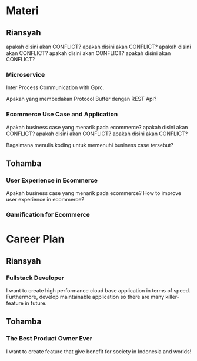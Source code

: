 # Materi
## Riansyah

apakah disini akan CONFLICT?
apakah disini akan CONFLICT?
apakah disini akan CONFLICT?
apakah disini akan CONFLICT?
apakah disini akan CONFLICT?


### Microservice
Inter Process Communication with Gprc.

Apakah yang membedakan Protocol Buffer dengan REST Api?

### Ecommerce Use Case and Application
Apakah business case yang menarik pada ecommerce?
apakah disini akan CONFLICT?
apakah disini akan CONFLICT?
apakah disini akan CONFLICT?

Bagaimana menulis koding untuk memenuhi business case tersebut?

## Tohamba

### User Experience in Ecommerce
Apakah business case yang menarik pada ecommerce?
How to improve user experience in ecommerce?

### Gamification for Ecommerce


# Career Plan
## Riansyah

### Fullstack Developer
I want to create high performance cloud base application in terms of speed. 
Furthermore, develop maintainable application so there are many killer-feature in future.

## Tohamba

### The Best Product Owner Ever 
I want to create feature that give benefit for society in Indonesia and worlds!
